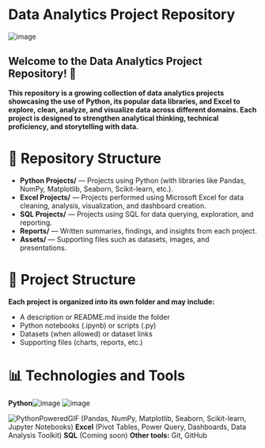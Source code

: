 # Data Analytics Project Repository 

![image](https://github.com/user-attachments/assets/d5edfa64-8d3a-4e9c-95ed-5288db08aef7)
## Welcome to the Data Analytics Project Repository! 🚀


**This repository is a growing collection of data analytics projects showcasing the use of Python, its popular data libraries, and Excel to explore, clean, analyze, and visualize data across different domains. Each project is designed to strengthen analytical thinking, technical proficiency, and storytelling with data.**

# 📂 Repository Structure
* **Python Projects/** — Projects using Python (with libraries like Pandas, NumPy, Matplotlib, Seaborn, Scikit-learn, etc.).
* **Excel Projects/** — Projects performed using Microsoft Excel for data cleaning, analysis, visualization, and dashboard creation.
* **SQL Projects/** — Projects using SQL for data querying, exploration, and reporting.
* **Reports/** — Written summaries, findings, and insights from each project.
* **Assets/** — Supporting files such as datasets, images, and presentations.

# 📂 Project Structure
**Each project is organized into its own folder and may include:**
* A description or README.md inside the folder
* Python notebooks (.ipynb) or scripts (.py)
* Datasets (when allowed) or dataset links
* Supporting files (charts, reports, etc.)

# **📊 Technologies and Tools**
**Python**![image](https://github.com/user-attachments/assets/69d92b3e-32e1-4c43-a8ec-5016d66ecf1b)
![image](https://github.com/user-attachments/assets/391c6e9d-9515-442c-827a-92cdca288913)

 ![PythonPoweredGIF](https://github.com/user-attachments/assets/f8339ff3-1797-4f70-9d07-cee3d2d7418d) 
(Pandas, NumPy, Matplotlib, Seaborn, Scikit-learn, Jupyter Notebooks)
**Excel** (Pivot Tables, Power Query, Dashboards, Data Analysis Toolkit)
**SQL** (Coming soon)
**Other tools:** Git, GitHub

